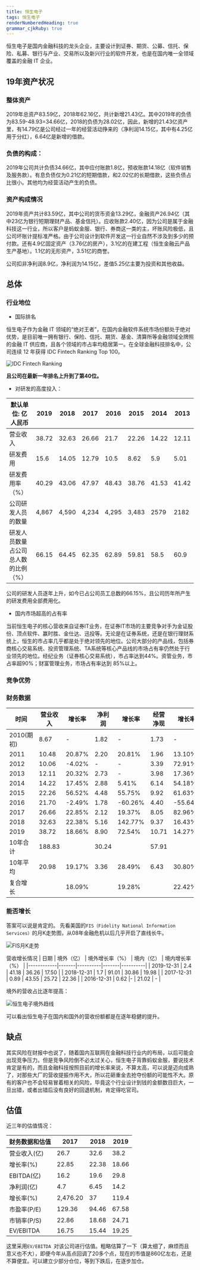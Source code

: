 ```yaml
---
title: 恒生电子 
tags: 恒生电子
renderNumberedHeading: true
grammar_cjkRuby: true
---
```


恒生电子是国内金融科技的龙头企业，主要设计到证券、期货、公募、信托、保险、私募、银行与产业、交易所以及新兴行业的软件开发，也是在国内唯一全领域覆盖的金融 IT 企业。

##  19年资产状况

###  整体资产
  2019年总资产83.59亿，2018年62.16亿，共计新增21.43亿。其中2019年的负债为83.59-48.93=34.66亿，2018的负债为28.02亿，因此，新增的21.43亿资产里，有14.79亿是公司经过一年的经营活动挣来的（净利润14.15亿，其中有4.25亿用于分红），6.64亿是新增的借款。

###  负债的构成：
2019年公司共计负债34.66亿，其中应付账款1.8亿，预收账款14.18亿（软件销售及服务款）。有息负债仅为0.21亿的短期借款，和2.02亿的长期借款，这些负债占比很小。其他均为经营活动产生的负债。  

###  资产构成情况
2019年资产共计83.59亿，其中公司的货币资金13.29亿，金融资产26.94亿（其中23亿为银行短期理财产品、基金信托）。应收账款2.40亿，因为公司是属于金融科技这一行业，所以客户是蚂蚁金服、银行、券商这一类的主，坏账风险极低，且公司坏账计提标准严格。由于公司设计到软件开发这一行业自然不涉及到多少的预付款。还有4.9亿固定资产（3.76亿的房产），3.1亿的在建工程（恒生金融云产品生产基地）。1.1亿的无形资产，3.51亿的商誉。

公司扣非净利润8.9亿，净利润为14.15亿，差值5.25亿主要为投资和其他收益。



## 总体

### 行业地位

- 国际排名

恒生电子作为金融 IT 领域的“绝对王者”，在国内金融软件系统市场份额处于绝对优势，是目前唯一拥有银行、保险、信托、期货、基金、清算所等金融领域全牌照的金融 IT 供应商，且各个领域的市占率均稳居第一。在全球金融科技排名中，公司连续 12 年获得 IDC Fintech Ranking Top 100。

![IDC Fintech Ranking](https://raw.githubusercontent.com/lnehc/report/main/images/1618214513435.png)

**且公司在最新一年排名上升到了第40位。**


- 对研发的高度投入：


| 默认单位: 亿人民币         | 2019  | 2018  | 2017  | 2016  | 2015  | 2014  | 2013  |
|--------------------|-------|-------|-------|-------|-------|-------|-------|
| 营业收入               | 38.72 | 32.63 | 26.66 | 21.7  | 22.26 | 14.22 | 12.11 |
| 研发费用               | 15.6  | 14.05 | 12.79 | 10.5  | 8.62  | 5.9   | 5.01  |
| 研发费用率（%）              | 40.29 | 43.06 | 47.97 | 48.43 | 38.76 | 41.53 | 41.42 |
| 公司研发人员的数量          | 4,867 | 4,590 | 4,234 | 4,295 | 3,483 | 2579  | 2182  |
| 研发人员数量占公司总人数的比例（%） | 66.15 | 64.45 | 62.35 | 62.89 | 59.81 | 58.5  | 60.9  |


公司的研发人员逐年上升，如今已占公司员工总数的66.15%，且公司历年所产生的研发费用全部费用化。

  - 国内市场超高的占有率

当前恒生电子的核心营收来自证券IT业务，在证券IT市场的主要竞争对手为金证股份、顶点软件、赢时胜、金仕达、迅投等。无论是在证券系统，还是在银行理财系统上，恒生的市占率几乎都是处于绝对领先的地位。公司大部分的产品线，包括券商核心交易系统、投资管理系统、TA系统等核心产品线的市场占有率仍然处于行业领先的地位。经纪业务（证券核心交易系统），市占率达到44%。资管业务，市占率超90%；财富管理业务，市场占有率达到 85%以上。



### 竞争优势

### 财务数据

| 时间       | 营业收入   | 增长率    | 净利润   | 增长率     | 经营净现  | 增长率     | 分红    | 分红率       | 市值     | 增长率     | 净资产   | 增长率    | 毛利率    | 净利率    | ROE    | PE     | PB    |
|----------|--------|--------|-------|---------|-------|---------|-------|-----------|--------|---------|-------|--------|--------|--------|--------|--------|-------|
| 2010(期初) | 8.67   | -      | 1.82  | -       | 1.73  | -       | 0.31  | 17.13%    | 126.31 | -       | 9.91  | -      | 75.30% | 25.56% | 24.34% | 62.31  | 14.36 |
| 2011     | 10.48  | 20.87% | 2.20  | 20.81%  | 1.96  | 13.10%  | 0.50  | 22.69%    | 76.35  | -39.56% | 12.18 | 22.93% | 79.61% | 25.00% | 23.04% | 37.31  | 7.29  |
| 2012     | 10.06  | -4.02% | -     | -       | 3.39  | 72.91%  | 0.62  | Infinity% | 69.92  | -8.42%  | 13.36 | 9.71%  | 79.06% | 21.10% | -      | 29.88  | 5.55  |
| 2013     | 12.11  | 20.32% | 2.73  | -       | 3.98  | 17.36%  | 0.99  | 36.24%    | 128.87 | 84.31%  | 16.50 | 23.48% | 81.84% | 28.09% | 21.73% | 55.45  | 8.90  |
| 2014     | 14.22  | 17.45% | 2.88  | 5.41%   | 6.14  | 54.18%  | 1.11  | 38.68%    | 338.31 | 162.51% | 19.16 | 16.12% | 93.68% | 24.97% | 20.32% | 132.06 | 20.27 |
| 2015     | 22.26  | 56.52% | 4.48  | 55.75%  | 9.92  | 61.63%  | 1.61  | 35.87%    | 376.68 | 11.34%  | 24.32 | 26.93% | 92.69% | 20.17% | 20.98% | 91.15  | 18.06 |
| 2016     | 21.70  | -2.49% | 1.78  | -60.26% | 4.40  | -55.64% | 0.62  | 34.71%    | 291.23 | -22.68% | 24.01 | -1.28% | 95.42% | -2.41% | 0.77%  | 71.21  | 11.87 |
| 2017     | 26.66  | 22.85% | 2.12  | 19.37%  | 8.05  | 82.96%  | 1.79  | 84.34%    | 286.66 | -1.57%  | 30.73 | 27.99% | 96.63% | 16.25% | 17.54% | 157.96 | 11.69 |
| 2018     | 32.63  | 22.38% | 5.16  | 142.77% | 9.37  | 16.43%  | 1.98  | 38.33%    | 321.14 | 12.03%  | 31.82 | 3.53%  | 97.11% | 20.79% | 19.83% | 116.89 | 11.35 |
| 2019     | 38.72  | 18.66% | 8.90  | 72.54%  | 10.71 | 14.27%  | 4.26  | 47.83%    | 624.29 | 94.40%  | 44.79 | 40.78% | 96.78% | 36.56% | 37.16% | 104.09 | 18.07 |
| 10年合计    | 188.83 |        | 30.24 |         | 57.91 |         | 13.47 |           |        |         |       |        |        |        |        |        |       |
| 10年平均    | 20.98  | 19.17% | 3.36  | 28.49%  | 6.43  | 30.80%  | 1.50  | Infinity% | 279.27 | 32.48%  | 24.10 | 18.91% | 90.31% | 21.17% | 17.93% | 88.44  | 12.56 |
| 复合增长     |        | 18.09% |       | 19.28%  |       | 22.42%  |       | 33.70%    |        | 19.43%  |       | 18.25% |



### 能否增长

答案可以说是肯定的。
先看美国的`FIS（Fidelity National Information Services）`的月K走势图，从08年金融危机以后几乎开启了直线长牛。

![FIS月K走势](https://raw.githubusercontent.com/lnehc/report/main/images/1618319393091.png)



营收增长情况
| 日期         | 境外（亿） | 境外增长率（%） | 境内（亿） | 境内增长率（%） |
|------------|-------|----------|-------|----------|
| 2019-12-31 | 2.4   | 41.18    | 36.26 | 17.50    |
| 2018-12-31 | 1.7   | 91.01    | 30.86 | 19.98    |
| 2017-12-31 | 0.89  | 43.55    | 25.72 | 22.36    |
| 2016-12-31 | 0.62  |-  | 21.02 | -  |

境外的营收占比逐年提高：

![恒生电子境外趋线](https://raw.githubusercontent.com/lnehc/report/main/images/1618220811104.png)

可以看出恒生电子在国内和国外的营收份额都是在逐年稳健的提升。


## 缺点  

  其实风险在财报中也说了，随着国内互联网在金融科技行业内的布局，以后可能会出现竞争压力。但是竞争风险倒不必太过关心，恒生电子背靠蚂蚁金服，要说技术肯定是有的，而且金融科技按照目前的增长率来说，不算太高，可以说是迈向成熟了，对那些大厂的营收提振作用不大，所以花砸重金去抢夺份额的可能性不大。原有的客户也不会轻易冒着相关的风险，毕竟这个行业设计到钱的金额数目巨大，一旦出错，或者出错后没有良好的回退机制，肯定得吃官司。  


## 估值

近三年的估值情况：

| 财务数据和估值   | 2017     | 2018  | 2019  |
|-----------|----------|-------|-------|
| 营业收入(亿)   | 26.7     | 32.6  | 38.2  |
| 增长率(%)    | 22.85    | 22.38 | 18.66 |
| EBITDA(亿) | 16.2     | 19.6  | 29.8  |
| 净利润(亿)    | 4.7      | 6.45  | 14.2  |
| 增长率(%)    | 2,476.20 | 37    | 119.4 |
| 市盈率(P/E)  | 129.36   | 94.46 | 67.58 |
| 市销率(P/S)  | 22.86    | 18.68 | 24.71 |
| EV/EBITDA | 16.75    | 15.44 | 19.25 |

这里采用`EV/EBITDA `对该公司进行估值。粗略估算了一下（算太细了，麻烦而且意义也不大），即便今年从高点回调了20多个点，现在的市值是860亿左右，还是不算便宜。可以建立少部分仓位，等到下跌后，在逐步加仓。 


